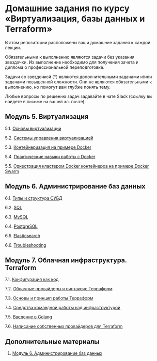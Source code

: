 # Домашние задания по курсу «Виртуализация, базы данных и Terraform»

В этом репозитории расположены ваши домашние задания к каждой лекции. 

Обязательными к выполнению являются задачи без указания звездочки. Их выполнение необходимо для получения зачета и диплома о профессиональной переподготовке.

Задачи со звездочкой (*) являются дополнительными задачами и/или задачами повышенной сложности. Они не являются обязательными к выполнению, но помогут вам глубже понять тему.

Любые вопросы по решению задач задавайте в чате Slack (ссылку вы найдете в письме на вашей эл. почте).

## Модуль 5. Виртуализация

5.1. [Основы виртуализации](https://github.com/bolgovsky/virt-homeworks/tree/master/05-virt-01-basics)

5.2. [Системы управления виртуализацией](https://github.com/bolgovsky/virt-homeworks/blob/master/05-virt-02-control-systems)

5.3. [Контейнеризация на примере Docker](https://github.com/bolgovsky/virt-homeworks/tree/master/05-virt-03-docker-usage)

5.4. [Практические навыки работы с Docker](https://github.com/bolgovsky/virt-homeworks/tree/master/05-virt-04-docker-compose)

5.5. [Оркестрация кластером Docker контейнеров на примере Docker Swarm](https://github.com/bolgovsky/virt-homeworks/tree/master/05-virt-05-docker-swarm)

## Модуль 6. Администрирование баз данных

6.1. [Типы и структура СУБД](https://github.com/bolgovsky/virt-homeworks/tree/master/06-db-01-basics)

6.2. [SQL](https://github.com/bolgovsky/virt-homeworks/tree/master/06-db-02-sql)

6.3. [MySQL](https://github.com/bolgovsky/virt-homeworks/tree/master/06-db-03-mysql)

6.4. [PostgreSQL](https://github.com/bolgovsky/virt-homeworks/tree/master/06-db-04-postgresql)

6.5. [Elasticsearch](https://github.com/bolgovsky/virt-homeworks/tree/master/06-db-05-elasticsearch)

6.6. [Troubleshooting](https://github.com/bolgovsky/virt-homeworks/tree/master/06-db-06-troobleshooting)


## Модуль 7. Облачная инфраструктура. Terraform

7.1. [Конфигурация как код](07-terraform-01-intro) 

7.2. [Облачные провайдеры и синтаксис Терраформ](07-terraform-02-syntax)

7.3. [Основы и принцип работы Терраформ](07-terraform-03-basic)

7.4. [Средства командной работы над инфраструктурой](07-terraform-04-teamwork)

7.5. [Введение в Golang](07-terraform-05-golang)

7.6. [Написание собственных провайдеров для Terraform](07-terraform-06-providers)

## Дополнительные материалы

1. [Модуль 6. Администрирование баз данных](https://github.com/netology-code/virt-homeworks/tree/master/additional)
